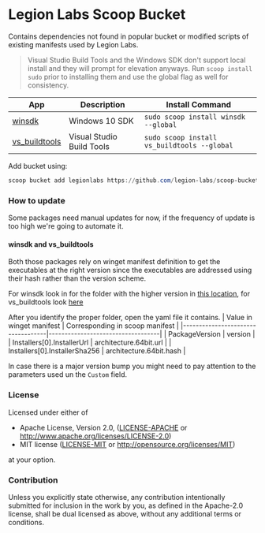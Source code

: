 # Legion Labs Scoop Bucket

Contains dependencies not found in popular bucket or modified scripts of existing manifests used by Legion Labs.

> Visual Studio Build Tools and the Windows SDK don't support local install and they will prompt for elevation anyways. Run `scoop install sudo` prior to installing them and use the global flag as well for consistency.

| App                                        | Description                       | Install Command                             |
|--------------------------------------------|-----------------------------------|---------------------------------------------|
| [winsdk](bucket/winsdk.json)               | Windows 10 SDK                    | `sudo scoop install winsdk --global`        |
| [vs_buildtools](bucket/vs_buildtools.json) | Visual Studio Build Tools         | `sudo scoop install vs_buildtools --global` |

Add bucket using:

```powershell
scoop bucket add legionlabs https://github.com/legion-labs/scoop-bucket
```

### How to update

Some packages need manual updates for now, if the frequency of update is too high we're going to automate it.

#### winsdk and vs_buildtools

Both those packages rely on winget manifest definition to get the executables at the right version since the executables are addressed using their hash rather than the version scheme.

For winsdk look in for the folder with the higher version in [this location](https://github.com/microsoft/winget-pkgs/tree/master/manifests/m/Microsoft/WindowsSDK), for vs_buildtools look [here](https://github.com/microsoft/winget-pkgs/tree/master/manifests/m/Microsoft/VisualStudio/BuildTools)

After you identify the proper folder, open the yaml file it contains.
| Value in winget manifest          | Corresponding in scoop manifest   |
|-----------------------------------|-----------------------------------|
| PackageVersion                    | version                           |
| Installers[0].InstallerUrl        | architecture.64bit.url            |
| Installers[0].InstallerSha256     | architecture.64bit.hash           |

In case there is a major version bump you might need to pay attention to the parameters used un the `Custom` field.

### License

Licensed under either of

 * Apache License, Version 2.0, ([LICENSE-APACHE](LICENSE-APACHE) or http://www.apache.org/licenses/LICENSE-2.0)
 * MIT license ([LICENSE-MIT](LICENSE-MIT) or http://opensource.org/licenses/MIT)

at your option.

### Contribution

Unless you explicitly state otherwise, any contribution intentionally submitted for inclusion in the work by you, as defined in the Apache-2.0 license, shall be dual licensed as above, without any
additional terms or conditions.